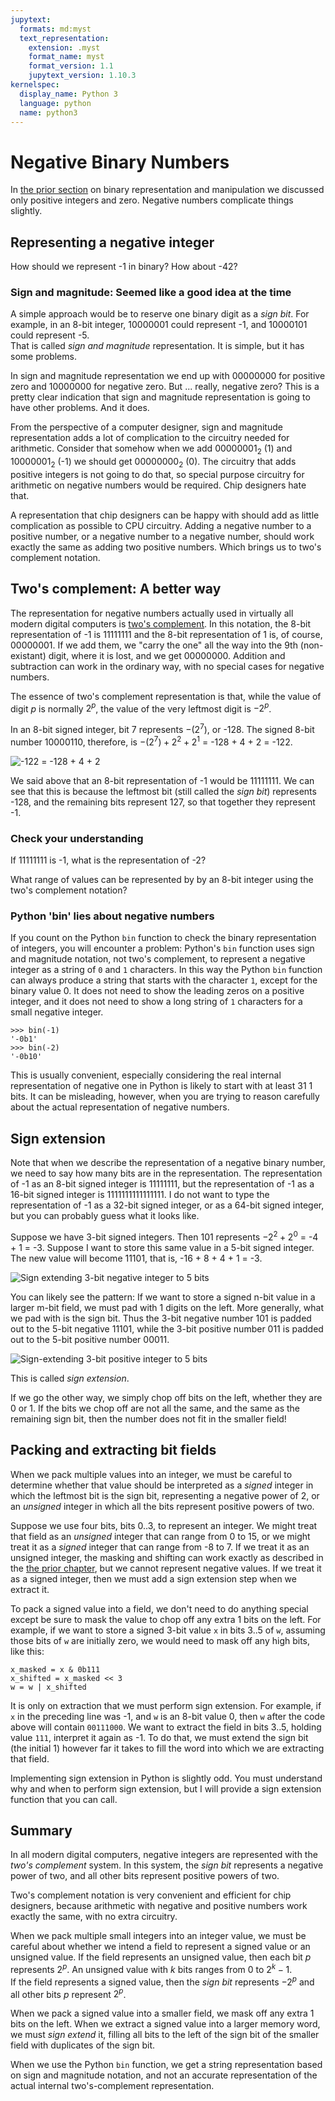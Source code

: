 ```yaml
---
jupytext:
  formats: md:myst
  text_representation:
    extension: .myst
    format_name: myst
    format_version: 1.1
    jupytext_version: 1.10.3
kernelspec:
  display_name: Python 3
  language: python
  name: python3
---
```


# Negative Binary Numbers

In [the prior section](06_1_Bits) 
on binary representation and manipulation we 
discussed only positive integers and zero. 
Negative numbers complicate things slightly. 

## Representing a negative integer

How should we represent -1 in binary?
How about -42? 

### Sign and magnitude: Seemed like a good idea at the time

A simple approach would be to reserve one binary
digit as a _sign bit_.  For example, in an 8-bit integer,
10000001 could represent -1, and 10000101 could represent -5.  
That is called _sign and magnitude_ representation.  It is 
simple, but it has some problems. 

In sign and magnitude representation we end up with 00000000
for positive zero and 10000000 for negative zero.  But ... really, 
negative zero? This is a pretty clear indication that sign and magnitude 
representation is going to have other problems.  And it does. 

From the perspective of a computer designer, sign and magnitude 
representation adds a lot of 
complication to the circuitry needed for arithmetic.  Consider
that somehow when we add $00000001_2$ (1)  and $10000001_2$ (-1) 
we should get $00000000_2$ (0).  The circuitry that adds 
positive integers is not going to do that, so special purpose 
circuitry for arithmetic on negative numbers would be required. 
Chip designers hate that. 

A representation that chip designers can be happy with should 
add as little complication as possible to CPU circuitry. Adding 
a negative number to a positive number, or a negative number 
to a negative number, should work exactly the same as adding 
two positive numbers.  Which brings us to two's complement 
notation. 

## Two's complement: A better way 

The representation for negative numbers actually used in virtually all modern
digital computers is
[two's complement](https://en.wikipedia.org/wiki/Two%27s_complement).   In this notation, the 8-bit representation of
-1 is 11111111 and the 8-bit representation of 1 is, 
of course, 00000001.  If we add them, we "carry the one" all the way
into the 9th (non-existant) digit, where it is lost, 
and we get 00000000.  Addition and subtraction can work in the ordinary way, with
no special cases for negative numbers. 

The essence of two's complement representation is that, while the
value of digit $p$ is normally $2^p$, the value of the
very leftmost digit is $-2^p$. 

In an 8-bit signed integer, bit 7 represents $-(2^7)$, or -128. 
The signed 8-bit number 10000110, therefore, is 
$-(2^7) + 2^2 + 2^1$ = -128 + 4 + 2 = -122.  

![-122 = -128 + 4 + 2](img_06_02/twos_comp.svg)

We said above that an 8-bit representation of -1 would 
be 11111111.  We can see that this is because the leftmost 
bit (still called the _sign bit_) represents -128, and the 
remaining bits represent 127, so that together they represent 
-1.  

### Check your understanding

If 11111111 is -1, what is the representation of -2? 

What range of values can be represented by by an 8-bit 
integer using the two's complement notation? 

### Python 'bin' lies about negative numbers

If you count on the Python `bin` function to check 
the binary representation of integers, you will 
encounter a problem:  Python's `bin` function uses 
sign and magnitude notation, not two's complement, 
to represent a negative integer as a string of 
`0` and `1` characters.  In this way the Python 
`bin` function can always produce a string that starts 
with the character `1`, except for the binary value 0. 
It does not need to show the leading zeros on a positive 
integer, and it does not need to show a long string of `1`
characters for a small negative integer. 

```
>>> bin(-1)
'-0b1'
>>> bin(-2)
'-0b10'
```

This is usually convenient, especially considering the real internal 
representation of negative one in Python is likely to 
start with at least 31 1 bits. It can be misleading, 
however, when you are trying to reason carefully about 
the actual representation of negative numbers. 
 
## Sign extension

Note that when we describe the representation of a negative 
binary number, we need to say how many bits are in the 
representation.  The representation of -1 as an 
8-bit signed integer is 11111111, but the representation 
of -1 as a 16-bit signed integer 
is 1111111111111111.  I do not want to type the representation 
of -1 as a 32-bit signed integer, or as a 64-bit signed integer, 
but you can probably guess what it looks like. 

Suppose we have 3-bit signed integers. Then 101 
represents $-2^2 + 2^0$ = -4 + 1 = -3.  Suppose I want to store 
this same value in a 5-bit signed integer. The 
new value will become 11101, that is, 
-16 + 8 + 4 + 1 = -3.  

![Sign extending 3-bit negative integer to 5 bits](img_06_02/sign-extend-neg.svg)

You can likely see the pattern:  If we want to store a 
signed n-bit value in a larger m-bit field, we must 
pad with 1 digits on the left. 
More generally, what we pad with is the sign bit.
Thus the 3-bit negative number 101 is padded out 
to the 5-bit negative 11101, while the 3-bit 
positive number 011 is padded out to the 
5-bit positive number 00011.  

![Sign-extending 3-bit positive integer to 5 bits](img_06_02/sign-extend-pos.svg)

This is called 
_sign extension_. 

If we go the other way, we simply chop off bits on the 
left, whether they are 0 or 1.  If the bits we chop off
are not all the same, and the same as the remaining sign 
bit, then the number does not fit in the smaller field! 

## Packing and extracting bit fields 

When we pack multiple values 
into an integer, we must be careful to 
determine whether that value should 
be interpreted as a _signed_ integer 
 in which the leftmost bit is the sign bit, 
 representing a negative power of 2, or 
an _unsigned_ integer in which all the bits
represent positive powers of two. 

Suppose we use four bits, bits 0..3, to 
represent an integer.  We might treat that field as an 
_unsigned_ integer that can range from 0 to 15, or we might 
treat it as a _signed_ integer that can range from -8 to 7. 
If we treat it as an unsigned integer, the masking and shifting
can work exactly as described in the
[the prior chapter](06_1_Bits.md), but we cannot represent 
negative values.  If we treat it as a signed 
integer, then we must add a sign extension step when we 
extract it.

To pack a signed value into a field, we don't need to do 
anything special except be sure to mask the value to 
chop off any extra 1 bits on the left. For example, if we 
want to store a signed 3-bit value `x` in bits 3..5 of 
`w`, assuming those bits of `w` are initially zero, 
we would need to mask off any high bits, like this: 

```
x_masked = x & 0b111
x_shifted = x_masked << 3
w = w | x_shifted
```

It is only on extraction that we must perform 
sign extension.  For example, if `x` in the 
preceding line was -1, and `w` is an 8-bit 
value 0, then `w` after the code 
above will contain `00111000`.  We want to extract 
the field in bits 3..5, holding value `111`, 
interpret it again as -1.  To do that, we must 
extend the sign bit (the initial 1) however 
far it takes to fill the word into which we are 
extracting that field.   

Implementing sign extension in Python is slightly odd. 
You must understand why and 
when to perform sign extension, but I will provide a 
sign extension function that you can call. 

## Summary 

In all modern digital computers, negative integers are 
represented with the _two's complement_ system.  In this 
system, the _sign bit_ represents a negative power of two, 
and all other bits represent positive powers of two.  

Two's complement notation is very convenient and efficient 
for chip designers, because arithmetic with negative and 
positive numbers work exactly the same, with no extra 
circuitry.

When we pack multiple small integers into an integer value, 
we must be careful about whether we intend a field to 
represent a signed value or an unsigned value.  If the 
field represents an unsigned value, then each bit $p$ 
represents $2^p$.  An unsigned value with $k$ bits 
ranges from $0$ to $2^k-1$.  
 If the field represents a signed 
value, then the _sign bit_ represents $-2^p$
and all other bits $p$ represent $2^p$. 

When 
we pack a signed value into a smaller field, 
we mask off any extra 1 bits on the left. 
When we 
extract a signed value into a larger memory word, 
we must _sign extend_ it, filling all bits to the left of 
the sign bit of the smaller field with duplicates of the sign bit. 

When we use the Python `bin` function, we get a string 
representation based on sign and magnitude notation, 
and not an accurate representation of the actual 
internal two's-complement representation. 

